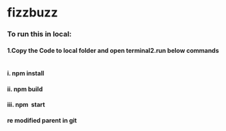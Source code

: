 # fizzbuzz

### To run this in local:
#### 1.Copy the Code to local folder and open terminal2.run below commands     
#### i. npm install    
#### ii. npm build   
#### iii. npm  start   



#### re modified parent in git
